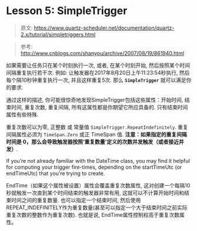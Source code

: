 # Lesson 5: SimpleTrigger

> 原文: https://www.quartz-scheduler.net/documentation/quartz-2.x/tutorial/simpletriggers.html

> 参考: http://www.cnblogs.com/shanyou/archive/2007/08/19/861940.html


如果需要让任务只在某个时刻执行一次, 或者, 在某个时刻开始, 然后按照某个时间间隔重复执行若干次. 例如: 让触发器在2017年8月20日上午11:23:54秒执行, 然后每个隔10秒钟重复执行一次, 并且这样重复5次. 那么 **`SimpleTrigger`** 就可以满足你的要求.

通过这样的描述, 你可能很惊奇地发现SimpleTrigger包括这些属性：开始时间, 结束时间, 重复次数, 重复间隔, 所有这属性都是你期望它所应具备的. 只有结束时间属性有些特殊.

重复次数可以为零, 正整数 或 常量值 `SimpleTrigger.RepeatIndefinitely`. 重复间隔属性必须为 `TimeSpan.Zero` 或正 TimeSpan 值. **注意：如果指定的重复间隔时间是 0，那么会导致触发器按照‘重复数量’定义的次数并发触发（或者接近并发）**.

If you’re not already familiar with the DateTime class, you may find it helpful for computing your trigger fire-times, depending on the startTimeUtc (or endTimeUtc) that you’re trying to create.

EndTime（如果这个属性被设置）属性会覆盖重复次数属性, 这对创建一个每隔10秒就触发一次直到某个时间结束的触发器非常有用, 这就可以不计算开始时间和结束时间之间的重复数量. 也可以指定一个结束时间, 然后使用REPEAT_INDEFINITELY作为重复数量(甚至可以指定一个大于结束时间之前实际重复次数的整数作为重复次数). 也就是说, EndTime属性控制权高于重复次数属性。



